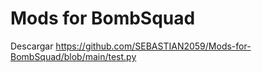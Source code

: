 # Mods for BombSquad

Descargar https://github.com/SEBASTIAN2059/Mods-for-BombSquad/blob/main/test.py
